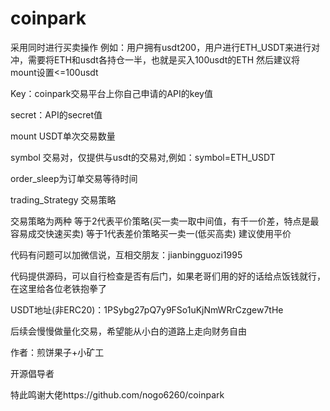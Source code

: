# coinpark

采用同时进行买卖操作
例如：用户拥有usdt200，用户进行ETH_USDT来进行对冲，需要将ETH和usdt各持仓一半，也就是买入100usdt的ETH
然后建议将mount设置<=100usdt

Key：coinpark交易平台上你自己申请的API的key值

secret：API的secret值

mount USDT单次交易数量

symbol 交易对，仅提供与usdt的交易对,例如：symbol=ETH_USDT

order_sleep为订单交易等待时间

trading_Strategy 交易策略

交易策略为两种
等于2代表平价策略(买一卖一取中间值，有千一价差，特点是最容易成交快速买卖)
等于1代表差价策略买一卖一(低买高卖)
建议使用平价

代码有问题可以加微信说，互相交朋友：jianbingguozi1995

代码提供源码，可以自行检查是否有后门，如果老哥们用的好的话给点饭钱就行，在这里给各位老铁抱拳了

USDT地址(非ERC20)：1PSybg27pQ7y9FSo1uKjNmWRrCzgew7tHe

后续会慢慢做量化交易，希望能从小白的道路上走向财务自由

作者：煎饼果子+小矿工

开源倡导者

特此鸣谢大佬https://github.com/nogo6260/coinpark










